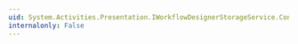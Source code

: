 ```yaml
---
uid: System.Activities.Presentation.IWorkflowDesignerStorageService.ContainsKey(System.String)
internalonly: False
---
```

